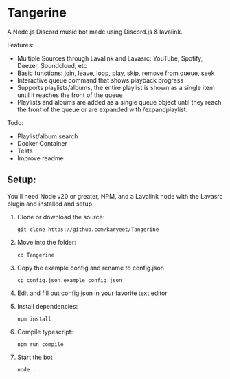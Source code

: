 # Tangerine

A Node.js Discord music bot made using Discord.js & lavalink.

Features:
- Multiple Sources through Lavalink and Lavasrc: YouTube, Spotify, Deezer, Soundcloud, etc
- Basic functions: join, leave, loop, play, skip, remove from queue, seek
- Interactive queue command that shows playback progress
- Supports playlists/albums, the entire playlist is shown as a single item until it reaches the front of the queue
- Playlists and albums are added as a single queue object until they reach the front of the queue or are expanded with /expandplaylist.

Todo:
- Playlist/album search
- Docker Container
- Tests
- Improve readme

## Setup:

You'll need Node v20 or greater, NPM, and a Lavalink node with the Lavasrc plugin and installed and setup.

1. Clone or download the source: 

    ```git clone https://github.com/karyeet/Tangerine```

2. Move into the folder:

    ```cd Tangerine```

3. Copy the example config and rename to config.json

    ```cp config.json.example config.json```

5. Edit and fill out config.json in your favorite text editor

6. Install dependencies: 

    ```npm install```

7. Compile typescript: 

    ```npm run compile```

8. Start the bot

    ```node .```

    
